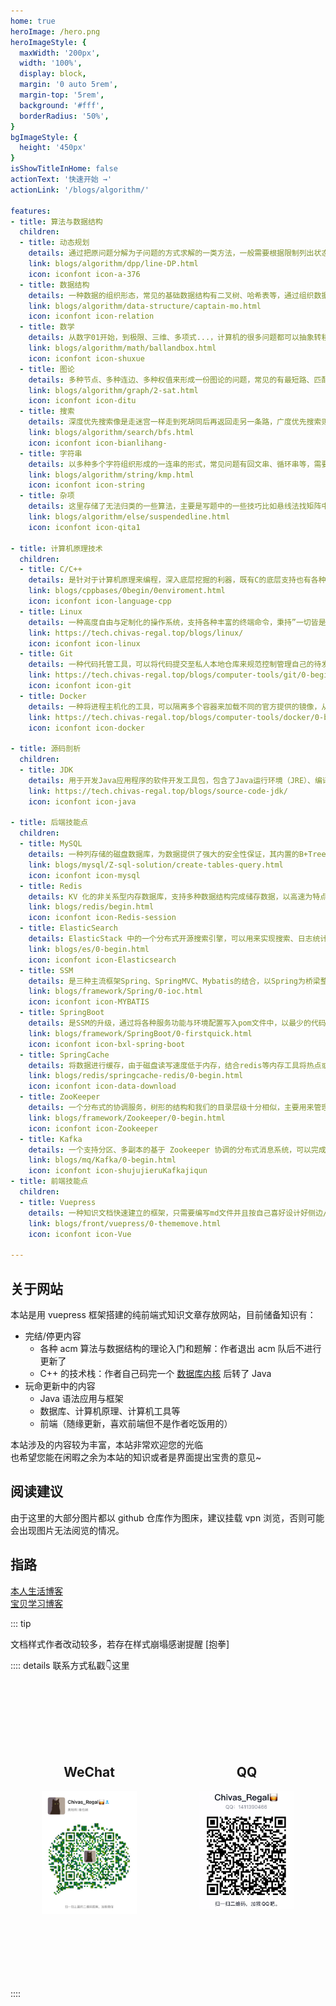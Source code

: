 ```yaml
---
home: true
heroImage: /hero.png
heroImageStyle: {
  maxWidth: '200px',
  width: '100%',
  display: block,
  margin: '0 auto 5rem',
  margin-top: '5rem',
  background: '#fff',
  borderRadius: '50%',
}
bgImageStyle: {
  height: '450px'
}
isShowTitleInHome: false
actionText: '快速开始 →'
actionLink: '/blogs/algorithm/'

features:
- title: 算法与数据结构
  children:
  - title: 动态规划
    details: 通过把原问题分解为子问题的方式求解的一类方法，一般需要根据限制列出状态，并通过一系列的决策（转移方程）将子阶段递推至父阶段
    link: blogs/algorithm/dpp/line-DP.html
    icon: iconfont icon-a-376
  - title: 数据结构
    details: 一种数据的组织形态，常见的基础数据结构有二叉树、哈希表等，通过组织数据来完成优化存储、优化读写等行为，作出数据结构常常需要合理的建模能力
    link: blogs/algorithm/data-structure/captain-mo.html
    icon: iconfont icon-relation
  - title: 数学
    details: 从数字01开始，到极限、三维、多项式...，计算机的很多问题都可以抽象转移成数学公式，通过对数学公式的一步步化简可以更精妙地看到问题的本质
    link: blogs/algorithm/math/ballandbox.html
    icon: iconfont icon-shuxue
  - title: 图论
    details: 多种节点、多种连边、多种权值来形成一份图论的问题，常见的有最短路、匹配、网络流等，对于每个节点将邻点的数据进行汇总可以得到总图的很多信息
    link: blogs/algorithm/graph/2-sat.html
    icon: iconfont icon-ditu
  - title: 搜索
    details: 深度优先搜索像是走迷宫一样走到死胡同后再返回走另一条路，广度优先搜索则类似水流的扩展，以多路并发开始，到找到终点为止，两者都是优雅的暴力
    link: blogs/algorithm/search/bfs.html
    icon: iconfont icon-bianlihang-
  - title: 字符串
    details: 以多种多个字符组织形成的一连串的形式，常见问题有回文串、循环串等，需要找到串与串的共同点来完成各种各样的匹配算法
    link: blogs/algorithm/string/kmp.html
    icon: iconfont icon-string
  - title: 杂项
    details: 这里存储了无法归类的一些算法，主要是写题中的一些技巧比如悬线法找矩阵中最大的同符号子矩阵这种，在杂项中也会存放一些黑科技算法
    link: blogs/algorithm/else/suspendedline.html
    icon: iconfont icon-qita1
    
- title: 计算机原理技术
  children:
  - title: C/C++
    details: 是针对于计算机原理来编程，深入底层挖掘的利器，既有C的底层支持也有各种便于开发的新特性语法糖，也是作者认真学习的第一份语言
    link: blogs/cppbases/0begin/0enviroment.html
    icon: iconfont icon-language-cpp
  - title: Linux
    details: 一种高度自由与定制化的操作系统，支持各种丰富的终端命令，秉持”一切皆是文件“原则也有更为快捷的文件配置方式，常用于服务器
    link: https://tech.chivas-regal.top/blogs/linux/
    icon: iconfont icon-linux
  - title: Git
    details: 一种代码托管工具，可以将代码提交至私人本地仓库来规范控制管理自己的待发布代码，也可以提交到远程仓库多人协作管理
    link: https://tech.chivas-regal.top/blogs/computer-tools/git/0-begin.html
    icon: iconfont icon-git
  - title: Docker
    details: 一种将进程主机化的工具，可以隔离多个容器来加载不同的官方提供的镜像，从而部署多个隔离开来的微型主机服务
    link: https://tech.chivas-regal.top/blogs/computer-tools/docker/0-begin.html
    icon: iconfont icon-docker

- title: 源码剖析
  children:
  - title: JDK
    details: 用于开发Java应用程序的软件开发工具包，包含了Java运行环境（JRE）、编译器、调试器等开发工具以及核心类库
    link: https://tech.chivas-regal.top/blogs/source-code-jdk/
    icon: iconfont icon-java

- title: 后端技能点
  children:
  - title: MySQL
    details: 一种列存储的磁盘数据库，为数据提供了强大的安全性保证，其内置的B+Tree也保证了读写的效率，且其提供的SQL语句可以实现复杂的逻辑功能
    link: blogs/mysql/Z-sql-solution/create-tables-query.html
    icon: iconfont icon-mysql
  - title: Redis
    details: KV 化的非关系型内存数据库，支持多种数据结构完成储存数据，以高速为特点作为缓存数据库与各种磁盘数据库相配合，在工程开发中十分常见
    link: blogs/redis/begin.html
    icon: iconfont icon-Redis-session
  - title: ElasticSearch
    details: ElasticStack 中的一个分布式开源搜索引擎，可以用来实现搜索、日志统计、分析、系统监控等功能，在很多企业内也负责一部分的数据存储
    link: blogs/es/0-begin.html
    icon: iconfont icon-Elasticsearch
  - title: SSM
    details: 是三种主流框架Spring、SpringMVC、Mybatis的结合，以Spring为桥梁整合出各种功能模块，是开发各种业务代码的基础框架
    link: blogs/framework/Spring/0-ioc.html
    icon: iconfont icon-MYBATIS
  - title: SpringBoot
    details: 是SSM的升级，通过将各种服务功能与环境配置写入pom文件中，以最少的代码开发出最完善的功能，也是当前时代最常用的Web应用开发框架
    link: blogs/framework/SpringBoot/0-firstquick.html
    icon: iconfont icon-bxl-spring-boot
  - title: SpringCache
    details: 将数据进行缓存，由于磁盘读写速度低于内存，结合redis等内存工具将热点或者最近访问的数据提到缓存中，可以大大提高读数据的效率
    link: blogs/redis/springcache-redis/0-begin.html
    icon: iconfont icon-data-download
  - title: ZooKeeper
    details: 一个分布式的协调服务，树形的结构和我们的目录层级十分相似，主要用来管理分布式系统中的数据、配置，或者是搭建分布式集群，构建分布式锁等
    link: blogs/framework/Zookeeper/0-begin.html
    icon: iconfont icon-Zookeeper
  - title: Kafka
    details: 一个支持分区、多副本的基于 Zookeeper 协调的分布式消息系统，可以完成海量消息的收发，在 MQ 流派中属于重 topic 的一类
    link: blogs/mq/Kafka/0-begin.html
    icon: iconfont icon-shujujieruKafkajiqun
- title: 前端技能点
  children:
  - title: Vuepress
    details: 一种知识文档快速建立的框架，只需要编写md文件并且按自己喜好设计好侧边/顶栏的json后便可自动解析为文档网站，辅以强大多样的插件支持
    link: blogs/front/vuepress/0-thememove.html
    icon: iconfont icon-Vue

---
```


## 关于网站

本站是用 vuepress 框架搭建的纯前端式知识文章存放网站，目前储备知识有：
- 完结/停更内容
  - 各种 acm 算法与数据结构的理论入门和题解：作者退出 acm 队后不进行更新了
  - C++ 的技术栈：作者自己码完一个 [数据库内核](https://github.com/Chivas-Regal/cloudCodingDB) 后转了 Java
- 玩命更新中的内容
  - Java 语法应用与框架
  - 数据库、计算机原理、计算机工具等
  - 前端（随缘更新，喜欢前端但不是作者吃饭用的）

本站涉及的内容较为丰富，本站非常欢迎您的光临  
也希望您能在闲暇之余为本站的知识或者是界面提出宝贵的意见~  

## 阅读建议

由于这里的大部分图片都以 github 仓库作为图床，建议挂载 vpn 浏览，否则可能会出现图片无法阅览的情况。

## 指路

[本人生活博客](https://blog.chivas-regal.top)  
[宝贝学习博客](https://demooo.top)

::: tip

文档样式作者改动较多，若存在样式崩塌感谢提醒 [抱拳]

:::: details 联系方式私戳👇这里   

<br>
<br>
<br>

<div style="width: 100%; display: flex; justify-content: center;">
<div style="width: 30%; margin: 10%;">
  <h2 align="center">WeChat</h2>  
  <img src="./.vuepress/public/person_wechat.png" style="width: 100%;"/> 
</div>
<div style="width: 30%; margin: 10%;">   
  <h2 align="center">QQ</h2>  
  <img src="./.vuepress/public/qq.png" style="width: 100%;"/>
</div>
</div>
<br>
<br>
<br>

::::